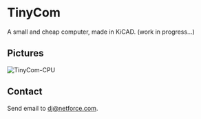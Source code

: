 # TinyCom

A small and cheap computer, made in KiCAD.
(work in progress...)

## Pictures

![TinyCom-CPU](https://raw.githubusercontent.com/nfco/tinycom/master/img/tinycom-cpu.png)

## Contact

Send email to dj@netforce.com.
